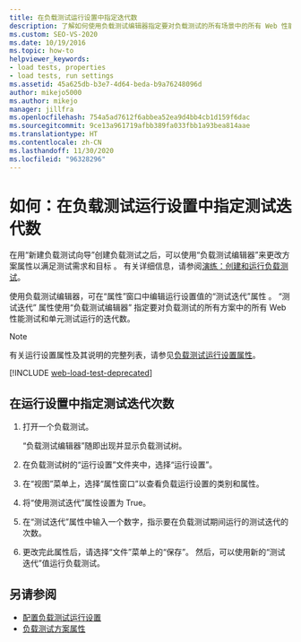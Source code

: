 ```yaml
---
title: 在负载测试运行设置中指定迭代数
description: 了解如何使用负载测试编辑器指定要对负载测试的所有场景中的所有 Web 性能和单元测试运行的迭代次数。
ms.custom: SEO-VS-2020
ms.date: 10/19/2016
ms.topic: how-to
helpviewer_keywords:
- load tests, properties
- load tests, run settings
ms.assetid: 45a625db-b3e7-4d64-beda-b9a76248096d
author: mikejo5000
ms.author: mikejo
manager: jillfra
ms.openlocfilehash: 754a5ad7612f6abbea52ea9d4bb4cb1d159f6dac
ms.sourcegitcommit: 9ce13a961719afbb389fa033fbb1a93bea814aae
ms.translationtype: HT
ms.contentlocale: zh-CN
ms.lasthandoff: 11/30/2020
ms.locfileid: "96328296"
---
```

# <a name="how-to-specify-the-number-of-test-iterations-in-a-load-test-run-setting"></a>如何：在负载测试运行设置中指定测试迭代数

在用“新建负载测试向导”创建负载测试之后，可以使用“负载测试编辑器”来更改方案属性以满足测试需求和目标   。 有关详细信息，请参阅[演练：创建和运行负载测试](../test/walkthrough-create-and-run-a-load-test.md)。

使用负载测试编辑器，可在“属性”窗口中编辑运行设置值的“测试迭代”属性    。 “测试迭代”  属性使用“负载测试编辑器”  指定要对负载测试的所有方案中的所有 Web 性能测试和单元测试运行的迭代数。

> [!NOTE]
> 有关运行设置属性及其说明的完整列表，请参见[负载测试运行设置属性](../test/load-test-run-settings-properties.md)。

[!INCLUDE [web-load-test-deprecated](includes/web-load-test-deprecated.md)]

## <a name="to-specify-the-number-of-test-iterations-in-a-run-setting"></a>在运行设置中指定测试迭代次数

1. 打开一个负载测试。

     “负载测试编辑器”随即出现并显示负载测试树。 

2. 在负载测试树的“运行设置”文件夹中，选择“运行设置”。 

3. 在“视图”菜单上，选择“属性窗口”以查看负载运行设置的类别和属性。  

4. 将“使用测试迭代”属性设置为 True。  

5. 在“测试迭代”属性中输入一个数字，指示要在负载测试期间运行的测试迭代的次数。 

6. 更改完此属性后，请选择“文件”菜单上的“保存”。   然后，可以使用新的“测试迭代”值运行负载测试。 

## <a name="see-also"></a>另请参阅

- [配置负载测试运行设置](../test/configure-load-test-run-settings.md)
- [负载测试方案属性](../test/load-test-scenario-properties.md)
